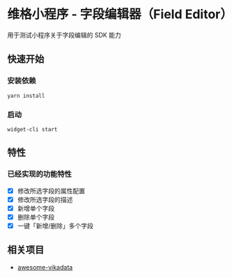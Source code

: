 # 维格小程序 - 字段编辑器（Field Editor）

用于测试小程序关于字段编辑的 SDK 能力

## 快速开始

### 安装依赖

```shell
yarn install
```

### 启动

```shell
widget-cli start
```

## 特性

### 已经实现的功能特性

- [x] 修改所选字段的属性配置
- [x] 修改所选字段的描述
- [x] 新增单个字段
- [x] 删除单个字段
- [x] 一键「新增/删除」多个字段

## 相关项目

- [awesome-vikadata](https://github.com/vikadata/awesome-vikadata)